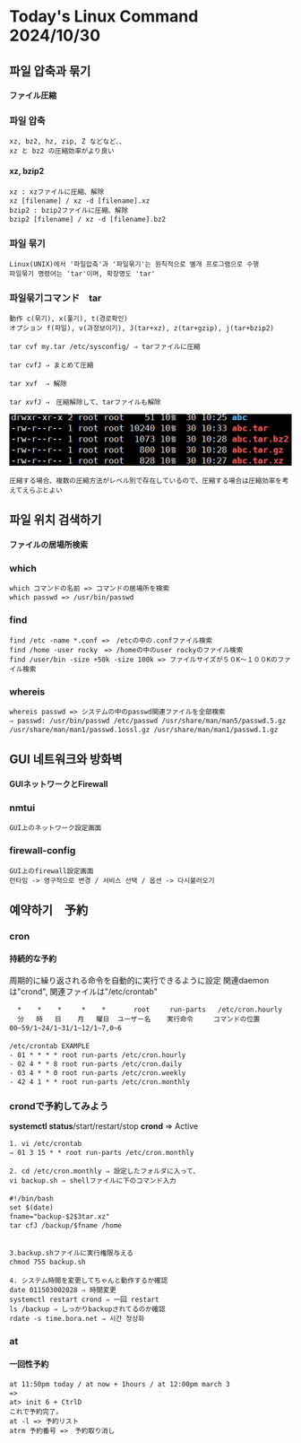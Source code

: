 # Today's Linux Command 2024/10/30

## 파일 압축과 묶기 
#### ファイル圧縮
### 파일 압축
```
xz, bz2, hz, zip, Z などなど、、
xz と bz2 の圧縮効率がより良い
```
#### xz, bzip2
```
xz : xzファイルに圧縮、解除
xz [filename] / xz -d [filename].xz
bzip2 : bzip2ファイルに圧縮、解除
bzip2 [filename] / xz -d [filename].bz2
```
### 파일 묶기
```
Linux(UNIX)에서 '파일압축'과 '파일묶기'는 원칙적으로 별개 프로그램으로 수행
파일묶기 명령어는 'tar'이며, 확장명도 'tar'
```
### 파일묶기コマンド　tar
```
動作 c(묶기), x(풀기), t(경로확인)
オプション f(파일), v(과정보이기), J(tar+xz), z(tar+gzip), j(tar+bzip2)

tar cvf my.tar /etc/sysconfig/ ⇒ tarファイルに圧縮

tar cvfJ ⇒ まとめて圧縮

tar xvf  ⇒ 解除

tar xvfJ ⇒　圧縮解除して、tarファイルも解除
```
![tar](./pic/tar.png)
```
圧縮する場合、複数の圧縮方法がレベル別で存在しているので、圧縮する場合は圧縮効率を考えてえらぶとよい
```
## 파일 위치 검색하기
#### ファイルの居場所検索
### which
```
which コマンドの名前 => コマンドの居場所を検索
which passwd => /usr/bin/passwd
```
### find
```
find /etc -name *.conf =>　/etcの中の.confファイル検索
find /home -user rocky　=> /homeの中のuser rockyのファイル検索
find /user/bin -size +50k -size 100k => ファイルサイズが５０K～１００Kのファイル検索
```
### whereis
```
whereis passwd => システムの中のpasswd関連ファイルを全部検索
⇒ passwd: /usr/bin/passwd /etc/passwd /usr/share/man/man5/passwd.5.gz /usr/share/man/man1/passwd.1ossl.gz /usr/share/man/man1/passwd.1.gz
```
## GUI 네트워크와 방화벽
#### GUIネットワークとFirewall
### nmtui
```
GUI上のネットワーク設定画面
```
### firewall-config
```
GUI上のfirewall設定画面
런타임 -> 영구적으로 변경 / 서비스 선택 / 옵션 -> 다시불러오기
```

## 예약하기　予約
### cron 
#### 持続的な予約
周期的に繰り返される命令を自動的に実行できるように設定
関連daemonは"crond", 関連ファイルは"/etc/crontab"
```
  *    *    *     *    *       root     run-parts   /etc/cron.hourly
  分   時   日    月   曜日  ユーザー名    実行命令     コマンドの位置
00~59/1~24/1~31/1~12/1~7,0~6

/etc/crontab EXAMPLE
- 01 * * * * root run-parts /etc/cron.hourly
- 02 4 * * 8 root run-parts /etc/cron.daily
- 03 4 * * 0 root run-parts /etc/cron.weekly
- 42 4 1 * * root run-parts /etc/cron.monthly
```
### crondで予約してみよう
**systemctl status**/start/restart/stop **crond**     ⇒ Active
```
1. vi /etc/crontab
⇒ 01 3 15 * * root run-parts /etc/cron.monthly

2. cd /etc/cron.monthly ⇒ 設定したフォルダに入って、
vi backup.sh ⇒ shellファイルに下のコマンド入力

#!/bin/bash
set $(date)
fname="backup-$2$3tar.xz"
tar cfJ /backup/$fname /home


3.backup.shファイルに実行権限与える
chmod 755 backup.sh

4. システム時間を変更してちゃんと動作するか確認
date 011503002028 ⇒ 時間変更
systemctl restart crond ⇒ 一回 restart
ls /backup ⇒ しっかりbackupされてるのか確認
rdate -s time.bora.net ⇒ 시간 정상화
```
### at
#### 一回性予約
```
at 11:50pm today / at now + 1hours / at 12:00pm march 3
=>
at> init 6 + CtrlD
これで予約完了。
at -l => 予約リスト
atrm 予約番号 =>　予約取り消し
```